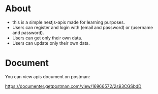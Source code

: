# About
- this is a simple nestjs-apis made for learning purposes.
- Users can register and login with (email and password) or (username and password).
- Users can get only their own data.
- Users can update only their own data.

# Document
You can view apis document on postman:

https://documenter.getpostman.com/view/16966572/2s93CGSbdD